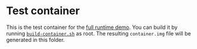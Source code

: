 # Test container

This is the test container for the [full runtime demo](../runtime/). You can build it by running
[`build-container.sh`](build-container.sh) as root. The resulting `container.img` file will be generated in this folder.